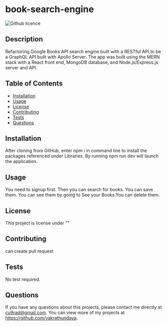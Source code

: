 
# book-search-engine

  ![Github licence](http://img.shields.io/badge/license-""-blue.svg)
  
  ## Description 
  
  Refactoring Google Books API search engine built with a RESTful API,to be a GraphQL API built with Apollo Server. The app was built using the MERN stack with a React front end, MongoDB database, and Node.js/Express.js server and API.


  ## Table of Contents

  * [Installation](#installation)
  * [Usage](#usage)
  * [License](#license)
  * [Contributing](#contributing)
  * [Tests](#tests)
  * [Questions](#questions)
  

  ## Installation 

  After cloning from GitHub, enter npm i in command line to install the packages referenced under Libraries. By running npm run dev will launch the application.

  ## Usage 

  You need to signup first. Then you can search for books. You can save them. You can see them by going to See your Books.You can delete them.


  ## License 

  This project is license under ""


  ## Contributing 

  can create pull request


  ## Tests

  No test required.


  ## Questions

  If you have any questions about this projects, please contact me directly at cu9rad@gmail.com. You can view more of my projects at https://github.com/vakrathundaya.
  
